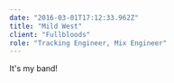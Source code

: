 ```yaml
---
date: "2016-03-01T17:12:33.962Z"
title: "Mild West"
client: "Fullbloods"
role: "Tracking Engineer, Mix Engineer"
---
```


It's my band!
